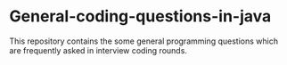 # General-coding-questions-in-java
This repository contains the some general programming questions which are frequently asked in interview coding rounds.

